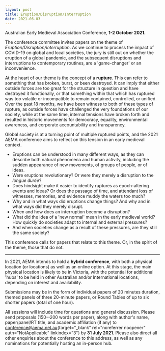 ```yaml
---
layout: post
title: Eruption/Disruption/Interruption
date: 2021-06-03
---
```


<div>



Australian Early Medieval Association Conference, **1-2
October 2021**.

The conference committee invites papers on
the theme of *Eruption/Disruption/Interruption*. As we continue to
process the impact of COVID-19 on global and local societies, the jury
is still out on whether the eruption of a global pandemic, and the
subsequent disruptions and interruptions to contemporary routines, are a
'game-changer' or an inconvenience.

At the heart of our
theme is the concept of a **rupture**. This can refer to something that
has broken, burst, or been destroyed. It can imply that either outside
forces are too great for the structure in question and have destroyed it
functionally, or that something within that which has ruptured was too
volatile or incompatible to remain contained, controlled, or unified.
Over the past 18 months, we have been witness to both of these types of
rupture, as outside forces have challenged the very foundations of our
society, while at the same time, internal tensions have broken forth and
resulted in historic movements for democracy, equality, environmental
awareness, and corporate accountability and
transparency.

Global society is at a turning point of
multiple ruptured points, and the 2021 AEMA conference aims to reflect
on this tension in an early medieval context.


-   Eruptions can be understood in many different ways, as they can
    describe both natural phenomena and human activity, including the
    sudden appearance of new movements, of groups of people, or of
    ideas.
-   Were eruptions revolutionary? Or were they merely a disruption to
    the *longue durée*?
-   Does hindsight make it easier to identify ruptures as epoch-altering
    events and ideas? Or does the passage of time, and attendant loss of
    witnesses, memories, and evidence muddy the waters too much?
-   Why and in what ways did eruptions change things? And why and in
    what ways did they merely disrupt.
-   When and how does an interruption become a disruption?
-   What did the idea of a 'new normal' mean in the early medieval
    world? How quickly do societies adapt to internal and external
    pressures?
-   And when societies change as a result of these pressures, are they
    still the same society?


This conference calls for papers that relate to this theme. Or, in
the spirit of the theme, those that do not.



------------------------------------------------------------------------



In 2021, AEMA intends to hold a **hybrid conference**, with
both a physical location (or locations) as well as an online option. At
this stage, the main physical location is likely to be in Victoria, with
the potential for additional 'hubs' to be held in other Australian
and/or International locations, depending on interest and
availability.

Submissions may be in the form of individual
papers of 20 minutes duration, themed panels of three 20-minute papers,
or Round Tables of up to six shorter papers (total of one
hour).

All sessions will include time for questions and
general discussion. Please send proposals (150--200 words per paper),
along with author's name, paper/panel/RT title, and academic affiliation
(if any) to
[conference@aema.net.au](mailto:conference@aema.net.au){target="_blank"
rel="noreferrer noopener" auth="NotApplicable" linkindex="3"} by **31
July 2021**. Please also direct all other enquiries about the conference
to this address, as well as any nominations for potentially hosting an
in-person hub.



</div>
